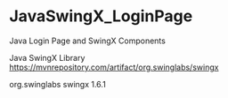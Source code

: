 # JavaSwingX_LoginPage
 Java Login Page and SwingX Components

Java SwingX Library
https://mvnrepository.com/artifact/org.swinglabs/swingx

<!-- https://mvnrepository.com/artifact/org.swinglabs/swingx -->
<dependency>
    <groupId>org.swinglabs</groupId>
    <artifactId>swingx</artifactId>
    <version>1.6.1</version>
</dependency>

